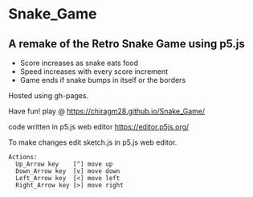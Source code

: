 # Snake_Game
## A remake of the Retro Snake Game using p5.js
  * Score increases as snake eats food
  * Speed increases with every score increment
  * Game ends if snake bumps in itself or the borders

Hosted using gh-pages.

Have fun!
play @ https://chiragm28.github.io/Snake_Game/

code written in p5.js web editor https://editor.p5js.org/

To make changes edit sketch.js in p5.js web editor.

```
Actions:
  Up_Arrow key    [^] move up
  Down_Arrow key  [v] move down
  Left_Arrow key  [<] move left
  Right_Arrow key [>] move right
 ```
